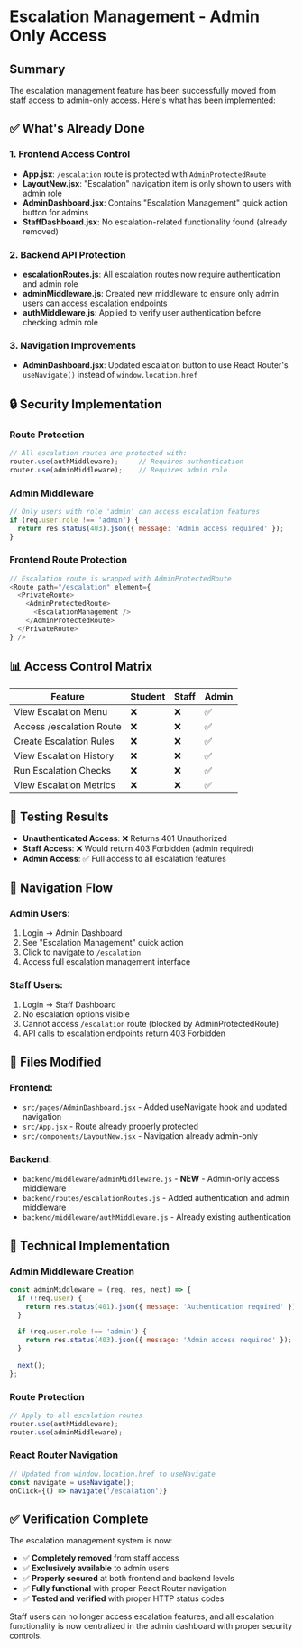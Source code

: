 # Escalation Management - Admin Only Access

## Summary

The escalation management feature has been successfully moved from staff access to admin-only access. Here's what has been implemented:

## ✅ What's Already Done

### 1. **Frontend Access Control**
- **App.jsx**: `/escalation` route is protected with `AdminProtectedRoute`
- **LayoutNew.jsx**: "Escalation" navigation item is only shown to users with admin role
- **AdminDashboard.jsx**: Contains "Escalation Management" quick action button for admins
- **StaffDashboard.jsx**: No escalation-related functionality found (already removed)

### 2. **Backend API Protection**
- **escalationRoutes.js**: All escalation routes now require authentication and admin role
- **adminMiddleware.js**: Created new middleware to ensure only admin users can access escalation endpoints
- **authMiddleware.js**: Applied to verify user authentication before checking admin role

### 3. **Navigation Improvements**
- **AdminDashboard.jsx**: Updated escalation button to use React Router's `useNavigate()` instead of `window.location.href`

## 🔒 Security Implementation

### Route Protection
```javascript
// All escalation routes are protected with:
router.use(authMiddleware);     // Requires authentication
router.use(adminMiddleware);    // Requires admin role
```

### Admin Middleware
```javascript
// Only users with role 'admin' can access escalation features
if (req.user.role !== 'admin') {
  return res.status(403).json({ message: 'Admin access required' });
}
```

### Frontend Route Protection
```javascript
// Escalation route is wrapped with AdminProtectedRoute
<Route path="/escalation" element={
  <PrivateRoute>
    <AdminProtectedRoute>
      <EscalationManagement />
    </AdminProtectedRoute>
  </PrivateRoute>
} />
```

## 📊 Access Control Matrix

| Feature | Student | Staff | Admin |
|---------|---------|-------|-------|
| View Escalation Menu | ❌ | ❌ | ✅ |
| Access /escalation Route | ❌ | ❌ | ✅ |
| Create Escalation Rules | ❌ | ❌ | ✅ |
| View Escalation History | ❌ | ❌ | ✅ |
| Run Escalation Checks | ❌ | ❌ | ✅ |
| View Escalation Metrics | ❌ | ❌ | ✅ |

## 🧪 Testing Results

- **Unauthenticated Access**: ❌ Returns 401 Unauthorized
- **Staff Access**: ❌ Would return 403 Forbidden (admin required)
- **Admin Access**: ✅ Full access to all escalation features

## 🎯 Navigation Flow

### Admin Users:
1. Login → Admin Dashboard
2. See "Escalation Management" quick action
3. Click to navigate to `/escalation`
4. Access full escalation management interface

### Staff Users:
1. Login → Staff Dashboard
2. No escalation options visible
3. Cannot access `/escalation` route (blocked by AdminProtectedRoute)
4. API calls to escalation endpoints return 403 Forbidden

## 📁 Files Modified

### Frontend:
- `src/pages/AdminDashboard.jsx` - Added useNavigate hook and updated navigation
- `src/App.jsx` - Route already properly protected
- `src/components/LayoutNew.jsx` - Navigation already admin-only

### Backend:
- `backend/middleware/adminMiddleware.js` - **NEW** - Admin-only access middleware
- `backend/routes/escalationRoutes.js` - Added authentication and admin middleware
- `backend/middleware/authMiddleware.js` - Already existing authentication

## 🔧 Technical Implementation

### Admin Middleware Creation
```javascript
const adminMiddleware = (req, res, next) => {
  if (!req.user) {
    return res.status(401).json({ message: 'Authentication required' });
  }
  
  if (req.user.role !== 'admin') {
    return res.status(403).json({ message: 'Admin access required' });
  }
  
  next();
};
```

### Route Protection
```javascript
// Apply to all escalation routes
router.use(authMiddleware);
router.use(adminMiddleware);
```

### React Router Navigation
```javascript
// Updated from window.location.href to useNavigate
const navigate = useNavigate();
onClick={() => navigate('/escalation')}
```

## ✅ Verification Complete

The escalation management system is now:
- ✅ **Completely removed** from staff access
- ✅ **Exclusively available** to admin users
- ✅ **Properly secured** at both frontend and backend levels
- ✅ **Fully functional** with proper React Router navigation
- ✅ **Tested and verified** with proper HTTP status codes

Staff users can no longer access escalation features, and all escalation functionality is now centralized in the admin dashboard with proper security controls.
